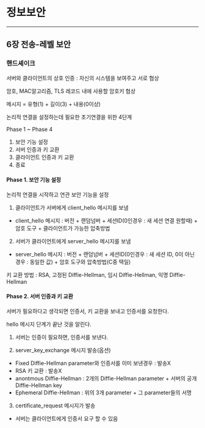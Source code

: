 # 정보보안
_______________

## 6장 전송-레벨 보안


### 핸드셰이크

서버와 클라이언트의 상호 인증 : 자신의 시스템을 보여주고 서로 협상

암호, MAC알고리즘, TLS 레코드 내에 사용할 암호키 협상

메시지 = 유형(1) + 길이(3) + 내용(0이상)

논리적 연결을 설정하는데 필요한 초기연결을 위한 4단계

Phase 1 ~ Phase 4

1. 보안 기능 설정
2. 서버 인증과 키 교환
3. 클라이언트 인증과 키 교환
4. 종료


#### Phase 1. 보안 기능 설정

논리적 연결을 시작하고 연관 보안 기능을 설정

1. 클라이언트가 서버에게 client_hello 메시지를 보냄

* client_hello 메시지 : 버전 + 랜덤넘버 + 세션ID(0인경우 : 새 세션 연결 원할때) + 암호 도구 + 클라이언트가 가능한 압축방법

2. 서버가 클라이언트에게 server_hello 메시지를 보냄

* server_hello 메시지 : 버전 + 랜덤넘버 + 세션ID(0인경우 : 새 세션 ID, 0이 아닌 경우 : 동일한 값) + 암호 도구와 압축방법(C중 택일)


키 교환 방법 : RSA, 고정된 Diffie-Hellman, 임시 Diffie-Hellman, 익명 Diffie-Hellman

#### Phase 2. 서버 인증과 키 교환

서버가 필요하다고 생각되면 인증서, 키 교환을 보내고 인증서를 요청한다.

hello 메시지 단계가 끝난 것을 알린다.

1. 서버는 인증이 필요하면, 인증서를 보낸다.

2. server_key_exchange 메시지 발송(옵션)
* Fixed Diffie-Hellman parameter와 인증서를 이미 보낸경우 : 발송X
* RSA 키 교환 : 발송X
* anontmous Diffie-Hellman : 2개의 Diffie-Hellman parameter + 서버의 공개 Diffie-Hellman key
* Ephemeral Diffie-Hellman : 위의 3개 parameter + 그 parameter들의 서명

3. certificate_request 메시지가 발송
* 서버는 클라이언트에게 인증서 요구 할 수 있음
